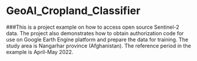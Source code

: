 # GeoAI_Cropland_Classifier
###This is a project example on how to access open source Sentinel-2 data. The project also demonstrates how to obtain authorization code for use on Google Earth Engine platform and prepare the data for training. The study area is Nangarhar province (Afghanistan). The reference period in the example is April-May 2022. 
